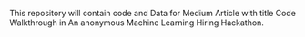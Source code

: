 
This repository will contain code and Data for Medium Article with title Code Walkthrough in An anonymous Machine Learning Hiring Hackathon.
